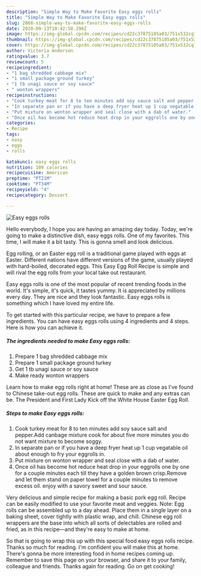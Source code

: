 ```yaml
---
description: "Simple Way to Make Favorite Easy eggs rolls"
title: "Simple Way to Make Favorite Easy eggs rolls"
slug: 2868-simple-way-to-make-favorite-easy-eggs-rolls
date: 2020-09-13T10:42:50.296Z
image: https://img-global.cpcdn.com/recipes/cd22c37875105a03/751x532cq70/easy-eggs-rolls-recipe-main-photo.jpg
thumbnail: https://img-global.cpcdn.com/recipes/cd22c37875105a03/751x532cq70/easy-eggs-rolls-recipe-main-photo.jpg
cover: https://img-global.cpcdn.com/recipes/cd22c37875105a03/751x532cq70/easy-eggs-rolls-recipe-main-photo.jpg
author: Victoria Anderson
ratingvalue: 3.7
reviewcount: 5
recipeingredient:
- "1 bag shredded cabbage mix"
- "1 small package ground turkey"
- "1 tb unagi sauce or soy sauce"
- " wonton wrappers"
recipeinstructions:
- "Cook turkey meat for 8 to ten minutes add soy sauce salt and pepper.Add canbage mixture cook for about five more minutes you do not want mixture to become soggy."
- "In separate pan or if you have a deep fryer heat up 1 cup vegatable oil about enough to fry your eggrolls in."
- "Put mixture on wonton wrapper and seal close with a dab of water."
- "Once oil has become hot reduce heat drop in your eggrolls one by one for a couple minutes each till they have a golden brown crisp.Remove and let them stand on paper towel for a couple minutes to remove excess oil. enjoy with a savory sweet and sour sauce."
categories:
- Recipe
tags:
- easy
- eggs
- rolls

katakunci: easy eggs rolls 
nutrition: 109 calories
recipecuisine: American
preptime: "PT21M"
cooktime: "PT34M"
recipeyield: "4"
recipecategory: Dessert

---
```



![Easy eggs rolls](https://img-global.cpcdn.com/recipes/cd22c37875105a03/751x532cq70/easy-eggs-rolls-recipe-main-photo.jpg)

Hello everybody, I hope you are having an amazing day today. Today, we're going to make a distinctive dish, easy eggs rolls. One of my favorites. This time, I will make it a bit tasty. This is gonna smell and look delicious.

Egg rolling, or an Easter egg roll is a traditional game played with eggs at Easter. Different nations have different versions of the game, usually played with hard-boiled, decorated eggs. This Easy Egg Roll Recipe is simple and will rival the egg rolls from your local take out restaurant.

Easy eggs rolls is one of the most popular of recent trending foods in the world. It's simple, it's quick, it tastes yummy. It is appreciated by millions every day. They are nice and they look fantastic. Easy eggs rolls is something which I have loved my entire life.


To get started with this particular recipe, we have to prepare a few ingredients. You can have easy eggs rolls using 4 ingredients and 4 steps. Here is how you can achieve it.

<!--inarticleads1-->

##### The ingredients needed to make Easy eggs rolls:

1. Prepare 1 bag shredded cabbage mix
1. Prepare 1 small package ground turkey
1. Get 1 tb unagi sauce or soy sauce
1. Make ready  wonton wrappers


Learn how to make egg rolls right at home! These are as close as I&#39;ve found to Chinese take-out egg rolls. These are quick to make and any extras can be. The President and First Lady Kick off the White House Easter Egg Roll. 

<!--inarticleads2-->

##### Steps to make Easy eggs rolls:

1. Cook turkey meat for 8 to ten minutes add soy sauce salt and pepper.Add canbage mixture cook for about five more minutes you do not want mixture to become soggy.
1. In separate pan or if you have a deep fryer heat up 1 cup vegatable oil about enough to fry your eggrolls in.
1. Put mixture on wonton wrapper and seal close with a dab of water.
1. Once oil has become hot reduce heat drop in your eggrolls one by one for a couple minutes each till they have a golden brown crisp.Remove and let them stand on paper towel for a couple minutes to remove excess oil. enjoy with a savory sweet and sour sauce.


Very delicious and simple recipe for making a basic pork egg roll. Recipe can be easily modified to use your favorite meat and veggies. Note: Egg rolls can be assembled up to a day ahead. Place them in a single layer on a baking sheet, cover tightly with plastic wrap, and chill. Chinese egg roll wrappers are the base into which all sorts of delectables are rolled and fried, as in this recipe—and they&#39;re easy to make at home. 

So that is going to wrap this up with this special food easy eggs rolls recipe. Thanks so much for reading. I'm confident you will make this at home. There's gonna be more interesting food in home recipes coming up. Remember to save this page on your browser, and share it to your family, colleague and friends. Thanks again for reading. Go on get cooking!
